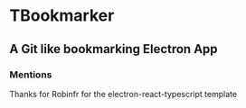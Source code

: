 # TBookmarker

## A Git like bookmarking Electron App


### Mentions
Thanks for Robinfr for the electron-react-typescript template
